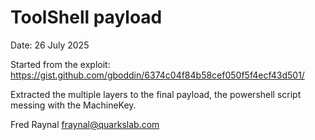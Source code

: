 ToolShell payload
=================

Date: 26 July 2025

Started from the exploit: https://gist.github.com/gboddin/6374c04f84b58cef050f5f4ecf43d501/

Extracted the multiple layers to the final payload, the powershell script messing with the MachineKey.

Fred Raynal <fraynal@quarkslab.com>
